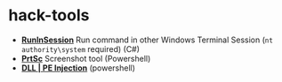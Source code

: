 # hack-tools

- [**RunInSession**](https://github.com/du0ngpv/hack-tools/blob/master/RunInSession.md) Run command in other Windows Terminal Session (`nt authority\system` required) (C#)
- [**PrtSc**](https://github.com/du0ngpv/hack-tools/blob/master/PrtSc.ps1) Screenshot tool (Powershell)
- [**DLL | PE Injection**](https://github.com/PowerShellMafia/PowerSploit/blob/master/CodeExecution/Invoke-ReflectivePEInjection.ps1) (powershell)
